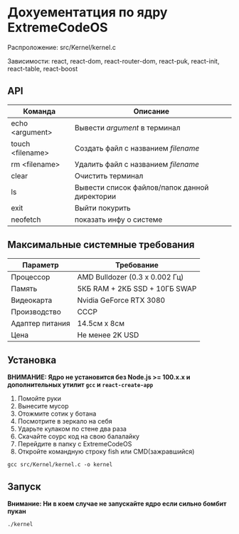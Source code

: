 # Дохуементатция по ядру ExtremeCodeOS

Распроложение: src/Kernel/kernel.c

Зависимости: react, react-dom, react-router-dom, react-puk, react-init, react-table, react-boost

## API
|Команда|Описание|
|-|-|
| echo \<argument\> | Вывести *argument* в терминал |
| touch \<filename\>| Создать файл с названием *filename*|
| rm \<filename\>| Удалить файл с названием *filename*|
| clear | Очистить терминал |
| ls | Вывести список файлов/папок данной директории |
| exit | Выйти покурить |
| neofetch | показать инфу о системе

 
  
## Максимальные системные требования

|Параметр|Требование|
|-|-|
| Процессор  |AMD Bulldozer (0.3 x 0.002 Гц)|
| Память  | 5КБ RAM + 2КБ SSD + 10ГБ SWAP |
| Видеокарта  | Nvidia GeForce RTX 3080 |
| Производство | СССР |
| Адаптер питания | 14.5см x 8см |
| Цена | Не менее 2K USD |


## Установка
**ВНИМАНИЕ: Ядро не установится без Node.js >= 100.x.x и дополнительных утилит `gcc` и `react-create-app`** 

1. Помойте руки
2. Вынесите мусор
3. Отожмите сотик у ботана
4. Посмотрите в зеркало на себя
5. Ударьте кулаком по стене два раза
6. Скачайте соурс код на свою балалайку
7. Перейдите в папку с ExtremeCodeOS
8. Откройте командную строку fish или CMD(зажравшийся)
```
gcc src/Kernel/kernel.c -o kernel
```

## Запуск
**Внимание: Ни в коем случае не запускайте ядро если сильно бомбит пукан**
```
./kernel
```

